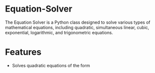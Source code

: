# Equation-Solver
The Equation Solver is a Python class designed to solve various types of mathematical equations, including quadratic, simultaneous linear, cubic, exponential, logarithmic, and trigonometric equations.

# Features
* Solves quadratic equations of the form 

